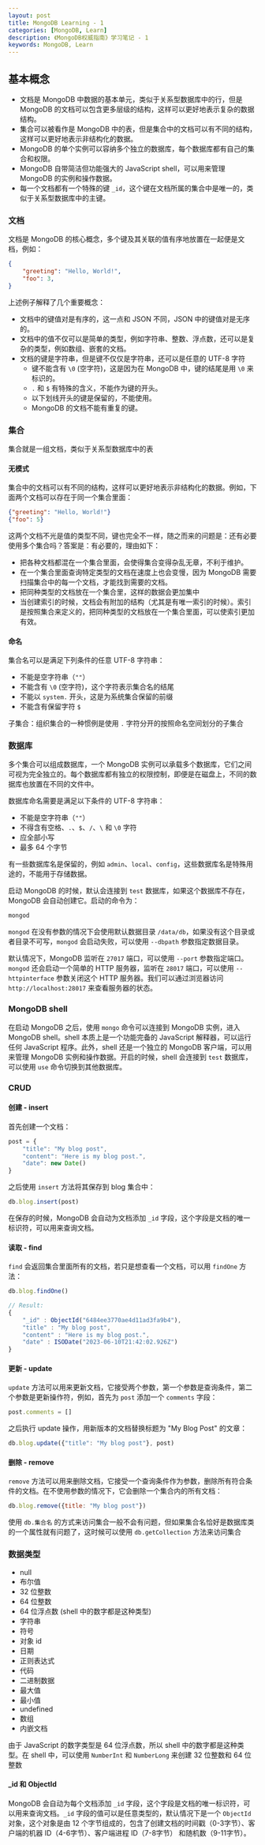 ```yaml
---
layout: post
title: MongoDB Learning - 1
categories: [MongoDB, Learn]
description: 《MongoDB权威指南》学习笔记 - 1
keywords: MongoDB, Learn
---
```


## 基本概念

* 文档是 MongoDB 中数据的基本单元，类似于关系型数据库中的行，但是 MongoDB 的文档可以包含更多层级的结构，这样可以更好地表示复杂的数据结构。
* 集合可以被看作是 MongoDB 中的表，但是集合中的文档可以有不同的结构，这样可以更好地表示非结构化的数据。
* MongoDB 的单个实例可以容纳多个独立的数据库，每个数据库都有自己的集合和权限。
* MongoDB 自带简洁但功能强大的 JavaScript shell，可以用来管理 MongoDB 的实例和操作数据。
* 每一个文档都有一个特殊的键 `_id`，这个键在文档所属的集合中是唯一的，类似于关系型数据库中的主键。

### 文档

文档是 MongoDB 的核心概念，多个键及其关联的值有序地放置在一起便是文档，例如：

```json
{
    "greeting": "Hello, World!",
    "foo": 3,
}
```

上述例子解释了几个重要概念：

* 文档中的键值对是有序的，这一点和 JSON 不同，JSON 中的键值对是无序的。
* 文档中的值不仅可以是简单的类型，例如字符串、整数、浮点数，还可以是复杂的类型，例如数组、嵌套的文档。
* 文档的键是字符串，但是键不仅仅是字符串，还可以是任意的 UTF-8 字符
  * 键不能含有 `\0` (空字符)，这是因为在 MongoDB 中，键的结尾是用 `\0` 来标识的。
  * `.` 和 `$` 有特殊的含义，不能作为键的开头。
  * 以下划线开头的键是保留的，不能使用。
  * MongoDB 的文档不能有重复的键。

### 集合

集合就是一组文档，类似于关系型数据库中的表

#### 无模式

集合中的文档可以有不同的结构，这样可以更好地表示非结构化的数据。例如，下面两个文档可以存在于同一个集合里面：

```json
{"greeting": "Hello, World!"}
{"foo": 5}
```

这两个文档不光是值的类型不同，键也完全不一样，随之而来的问题是：还有必要使用多个集合吗？答案是：有必要的，理由如下：

* 把各种文档都混在一个集合里面，会使得集合变得杂乱无章，不利于维护。
* 在一个集合里面查询特定类型的文档在速度上也会变慢，因为 MongoDB 需要扫描集合中的每一个文档，才能找到需要的文档。
* 把同种类型的文档放在一个集合里，这样的数据会更加集中
* 当创建索引的时候，文档会有附加的结构（尤其是有唯一索引的时候）。索引是按照集合来定义的，把同种类型的文档放在一个集合里面，可以使索引更加有效。

#### 命名

集合名可以是满足下列条件的任意 UTF-8 字符串：

* 不能是空字符串（`""`）
* 不能含有 `\0` (空字符)，这个字符表示集合名的结尾
* 不能以 `system.` 开头，这是为系统集合保留的前缀
* 不能含有保留字符 `$`

子集合：组织集合的一种惯例是使用 `.` 字符分开的按照命名空间划分的子集合

### 数据库

多个集合可以组成数据库，一个 MongoDB 实例可以承载多个数据库，它们之间可视为完全独立的。每个数据库都有独立的权限控制，即便是在磁盘上，不同的数据库也放置在不同的文件中。

数据库命名需要是满足以下条件的 UTF-8 字符串：

* 不能是空字符串（`""`）
* 不得含有空格、`.`、`$`、`/`、`\` 和 `\0` 字符
* 应全部小写
* 最多 64 个字节

有一些数据库名是保留的，例如 `admin`、`local`、`config`，这些数据库名是特殊用途的，不能用于存储数据。

启动 MongoDB 的时候，默认会连接到 `test` 数据库，如果这个数据库不存在，MongoDB 会自动创建它。启动的命令为：

```bash
mongod
```

`mongod` 在没有参数的情况下会使用默认数据目录 `/data/db`，如果没有这个目录或者目录不可写，`mongod` 会启动失败，可以使用 `--dbpath` 参数指定数据目录。

默认情况下，MongoDB 监听在 `27017` 端口，可以使用 `--port` 参数指定端口。`mongod` 还会启动一个简单的 HTTP 服务器，监听在 `28017` 端口，可以使用 `--httpinterface` 参数关闭这个 HTTP 服务器。我们可以通过浏览器访问 `http://localhost:28017` 来查看服务器的状态。

### MongoDB shell

在启动 MongoDB 之后，使用 `mongo` 命令可以连接到 MongoDB 实例，进入 MongoDB shell。shell 本质上是一个功能完备的 JavaScript 解释器，可以运行任何 JavaScript 程序。此外，shell 还是一个独立的 MongoDB 客户端，可以用来管理 MongoDB 实例和操作数据。开启的时候，shell 会连接到 `test` 数据库，可以使用 `use` 命令切换到其他数据库。

### CRUD

#### 创建 - insert

首先创建一个文档：

```javascript
post = {
    "title": "My blog post",
    "content": "Here is my blog post.",
    "date": new Date()
}
```

之后使用 `insert` 方法将其保存到 blog 集合中：

```javascript
db.blog.insert(post)
```

在保存的时候，MongoDB 会自动为文档添加 `_id` 字段，这个字段是文档的唯一标识符，可以用来查询文档。

#### 读取 - find

`find` 会返回集合里面所有的文档，若只是想查看一个文档，可以用 `findOne` 方法：

```javascript
db.blog.findOne()

// Result:
{
	"_id" : ObjectId("6484ee3770ae4d11ad3fa9b4"),
	"title" : "My blog post",
	"content" : "Here is my blog post.",
	"date" : ISODate("2023-06-10T21:42:02.926Z")
}
```

#### 更新 - update

`update` 方法可以用来更新文档，它接受两个参数，第一个参数是查询条件，第二个参数是更新操作符，例如，首先为 `post` 添加一个 `comments` 字段：

```javascript
post.comments = []
```

之后执行 update 操作，用新版本的文档替换标题为 "My Blog Post" 的文章：

```javascript
db.blog.update({"title": "My blog post"}, post)
```

#### 删除 - remove

`remove` 方法可以用来删除文档，它接受一个查询条件作为参数，删除所有符合条件的文档。在不使用参数的情况下，它会删除一个集合内的所有文档：

```javascript
db.blog.remove({title: "My blog post"})
```

使用 `db.集合名` 的方式来访问集合一般不会有问题，但如果集合名恰好是数据库类的一个属性就有问题了，这时候可以使用 `db.getCollection` 方法来访问集合
    
### 数据类型

* null 
* 布尔值
* 32 位整数
* 64 位整数
* 64 位浮点数 (shell 中的数字都是这种类型)
* 字符串
* 符号
* 对象 id
* 日期
* 正则表达式
* 代码
* 二进制数据
* 最大值
* 最小值
* undefined
* 数组
* 内嵌文档

由于 JavaScript 的数字类型是 64 位浮点数，所以 shell 中的数字都是这种类型。在 shell 中，可以使用 `NumberInt` 和 `NumberLong` 来创建 32 位整数和 64 位整数

#### _id 和 ObjectId

MongoDB 会自动为每个文档添加 `_id` 字段，这个字段是文档的唯一标识符，可以用来查询文档。`_id` 字段的值可以是任意类型的，默认情况下是一个 `ObjectId` 对象，这个对象是由 12 个字节组成的，包含了创建文档的时间戳（0-3字节）、客户端的机器 ID（4-6字节）、客户端进程 ID（7-8字节） 和随机数（9-11字节）。